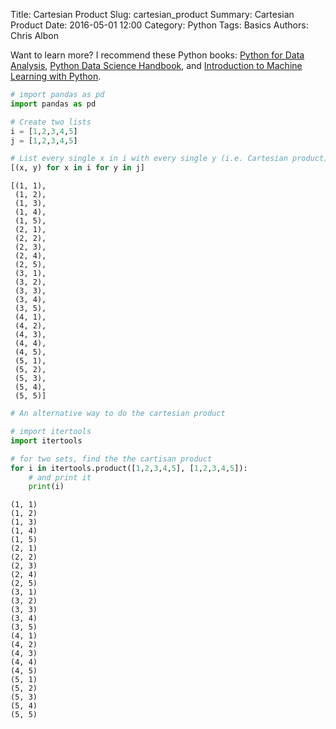 Title: Cartesian Product
Slug: cartesian_product
Summary: Cartesian Product
Date: 2016-05-01 12:00
Category: Python
Tags: Basics
Authors: Chris Albon

Want to learn more? I recommend these Python books: [Python for Data Analysis](http://amzn.to/2ljV9wY), [Python Data Science Handbook](http://amzn.to/2m0mgMB), and [Introduction to Machine Learning with Python](http://amzn.to/2mjYiwK).


```python
# import pandas as pd
import pandas as pd
```


```python
# Create two lists
i = [1,2,3,4,5]
j = [1,2,3,4,5]
```


```python
# List every single x in i with every single y (i.e. Cartesian product)
[(x, y) for x in i for y in j]
```




    [(1, 1),
     (1, 2),
     (1, 3),
     (1, 4),
     (1, 5),
     (2, 1),
     (2, 2),
     (2, 3),
     (2, 4),
     (2, 5),
     (3, 1),
     (3, 2),
     (3, 3),
     (3, 4),
     (3, 5),
     (4, 1),
     (4, 2),
     (4, 3),
     (4, 4),
     (4, 5),
     (5, 1),
     (5, 2),
     (5, 3),
     (5, 4),
     (5, 5)]




```python
# An alternative way to do the cartesian product

# import itertools
import itertools

# for two sets, find the the cartisan product
for i in itertools.product([1,2,3,4,5], [1,2,3,4,5]):
    # and print it
    print(i)
```

    (1, 1)
    (1, 2)
    (1, 3)
    (1, 4)
    (1, 5)
    (2, 1)
    (2, 2)
    (2, 3)
    (2, 4)
    (2, 5)
    (3, 1)
    (3, 2)
    (3, 3)
    (3, 4)
    (3, 5)
    (4, 1)
    (4, 2)
    (4, 3)
    (4, 4)
    (4, 5)
    (5, 1)
    (5, 2)
    (5, 3)
    (5, 4)
    (5, 5)
